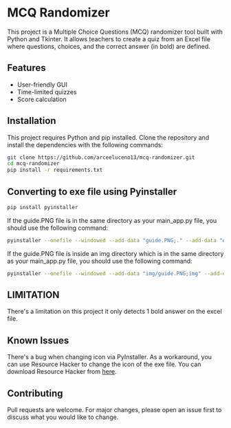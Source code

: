 # MCQ Randomizer

This project is a Multiple Choice Questions (MCQ) randomizer tool built with Python and Tkinter. It allows teachers to create a quiz from an Excel file where questions, choices, and the correct answer (in bold) are defined.

## Features

- User-friendly GUI
- Time-limited quizzes
- Score calculation

## Installation

This project requires Python and pip installed. Clone the repository and install the dependencies with the following commands:

```bash
git clone https://github.com/arceeluceno13/mcq-randomizer.git
cd mcq-randomizer
pip install -r requirements.txt
```

## Converting to exe file using Pyinstaller

  ```bash 
pip install pyinstaller
  ```

  If the guide.PNG file is in the same directory as your main_app.py file, you should use the following command:

```bash 
pyinstaller --onefile --windowed --add-data "guide.PNG;." --add-data "exam_gui.py;." --add-data "file_handler.py;." --add-data "login_gui.py;." main_app.py
  ```

If the guide.PNG file is inside an img directory which is in the same directory as your main_app.py file, you should use the following command:

```bash
pyinstaller --onefile --windowed --add-data "img/guide.PNG;img" --add-data "exam_gui.py;." --add-data "file_handler.py;." --add-data "login_gui.py;." main_app.py
```

## LIMITATION
There's a limitation on this project it only detects 1 bold answer on the excel file.

## Known Issues
There's a bug when changing icon via PyInstaller. As a workaround, you can use Resource Hacker to change the icon of the exe file. You can download Resource Hacker from 
[here](https://www.angusj.com/resourcehacker/).

## Contributing
Pull requests are welcome. For major changes, please open an issue first to discuss what you would like to change. 
